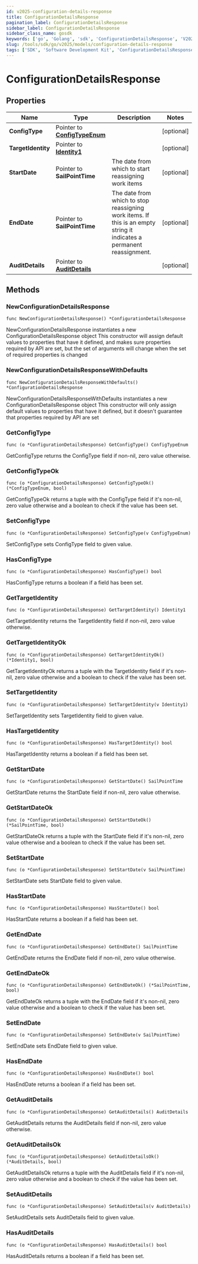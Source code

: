 ```yaml
---
id: v2025-configuration-details-response
title: ConfigurationDetailsResponse
pagination_label: ConfigurationDetailsResponse
sidebar_label: ConfigurationDetailsResponse
sidebar_class_name: gosdk
keywords: ['go', 'Golang', 'sdk', 'ConfigurationDetailsResponse', 'V2025ConfigurationDetailsResponse'] 
slug: /tools/sdk/go/v2025/models/configuration-details-response
tags: ['SDK', 'Software Development Kit', 'ConfigurationDetailsResponse', 'V2025ConfigurationDetailsResponse']
---
```


# ConfigurationDetailsResponse

## Properties

Name | Type | Description | Notes
------------ | ------------- | ------------- | -------------
**ConfigType** | Pointer to [**ConfigTypeEnum**](config-type-enum) |  | [optional] 
**TargetIdentity** | Pointer to [**Identity1**](identity1) |  | [optional] 
**StartDate** | Pointer to **SailPointTime** | The date from which to start reassigning work items | [optional] 
**EndDate** | Pointer to **SailPointTime** | The date from which to stop reassigning work items.  If this is an empty string it indicates a permanent reassignment. | [optional] 
**AuditDetails** | Pointer to [**AuditDetails**](audit-details) |  | [optional] 

## Methods

### NewConfigurationDetailsResponse

`func NewConfigurationDetailsResponse() *ConfigurationDetailsResponse`

NewConfigurationDetailsResponse instantiates a new ConfigurationDetailsResponse object
This constructor will assign default values to properties that have it defined,
and makes sure properties required by API are set, but the set of arguments
will change when the set of required properties is changed

### NewConfigurationDetailsResponseWithDefaults

`func NewConfigurationDetailsResponseWithDefaults() *ConfigurationDetailsResponse`

NewConfigurationDetailsResponseWithDefaults instantiates a new ConfigurationDetailsResponse object
This constructor will only assign default values to properties that have it defined,
but it doesn't guarantee that properties required by API are set

### GetConfigType

`func (o *ConfigurationDetailsResponse) GetConfigType() ConfigTypeEnum`

GetConfigType returns the ConfigType field if non-nil, zero value otherwise.

### GetConfigTypeOk

`func (o *ConfigurationDetailsResponse) GetConfigTypeOk() (*ConfigTypeEnum, bool)`

GetConfigTypeOk returns a tuple with the ConfigType field if it's non-nil, zero value otherwise
and a boolean to check if the value has been set.

### SetConfigType

`func (o *ConfigurationDetailsResponse) SetConfigType(v ConfigTypeEnum)`

SetConfigType sets ConfigType field to given value.

### HasConfigType

`func (o *ConfigurationDetailsResponse) HasConfigType() bool`

HasConfigType returns a boolean if a field has been set.

### GetTargetIdentity

`func (o *ConfigurationDetailsResponse) GetTargetIdentity() Identity1`

GetTargetIdentity returns the TargetIdentity field if non-nil, zero value otherwise.

### GetTargetIdentityOk

`func (o *ConfigurationDetailsResponse) GetTargetIdentityOk() (*Identity1, bool)`

GetTargetIdentityOk returns a tuple with the TargetIdentity field if it's non-nil, zero value otherwise
and a boolean to check if the value has been set.

### SetTargetIdentity

`func (o *ConfigurationDetailsResponse) SetTargetIdentity(v Identity1)`

SetTargetIdentity sets TargetIdentity field to given value.

### HasTargetIdentity

`func (o *ConfigurationDetailsResponse) HasTargetIdentity() bool`

HasTargetIdentity returns a boolean if a field has been set.

### GetStartDate

`func (o *ConfigurationDetailsResponse) GetStartDate() SailPointTime`

GetStartDate returns the StartDate field if non-nil, zero value otherwise.

### GetStartDateOk

`func (o *ConfigurationDetailsResponse) GetStartDateOk() (*SailPointTime, bool)`

GetStartDateOk returns a tuple with the StartDate field if it's non-nil, zero value otherwise
and a boolean to check if the value has been set.

### SetStartDate

`func (o *ConfigurationDetailsResponse) SetStartDate(v SailPointTime)`

SetStartDate sets StartDate field to given value.

### HasStartDate

`func (o *ConfigurationDetailsResponse) HasStartDate() bool`

HasStartDate returns a boolean if a field has been set.

### GetEndDate

`func (o *ConfigurationDetailsResponse) GetEndDate() SailPointTime`

GetEndDate returns the EndDate field if non-nil, zero value otherwise.

### GetEndDateOk

`func (o *ConfigurationDetailsResponse) GetEndDateOk() (*SailPointTime, bool)`

GetEndDateOk returns a tuple with the EndDate field if it's non-nil, zero value otherwise
and a boolean to check if the value has been set.

### SetEndDate

`func (o *ConfigurationDetailsResponse) SetEndDate(v SailPointTime)`

SetEndDate sets EndDate field to given value.

### HasEndDate

`func (o *ConfigurationDetailsResponse) HasEndDate() bool`

HasEndDate returns a boolean if a field has been set.

### GetAuditDetails

`func (o *ConfigurationDetailsResponse) GetAuditDetails() AuditDetails`

GetAuditDetails returns the AuditDetails field if non-nil, zero value otherwise.

### GetAuditDetailsOk

`func (o *ConfigurationDetailsResponse) GetAuditDetailsOk() (*AuditDetails, bool)`

GetAuditDetailsOk returns a tuple with the AuditDetails field if it's non-nil, zero value otherwise
and a boolean to check if the value has been set.

### SetAuditDetails

`func (o *ConfigurationDetailsResponse) SetAuditDetails(v AuditDetails)`

SetAuditDetails sets AuditDetails field to given value.

### HasAuditDetails

`func (o *ConfigurationDetailsResponse) HasAuditDetails() bool`

HasAuditDetails returns a boolean if a field has been set.


